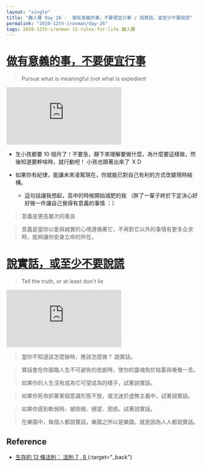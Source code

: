 ```yaml
---
layout: "single"
title: "鐵人賽 Day 26 -  做有意義的事，不要便宜行事 / 說實話，或至少不要說謊"
permalink: "2020-12th-ironman/day-26"
tags: 2020-12th-ironman 12-rules-for-life 鐵人賽
---
```


# [ 做有意義的事，不要便宜行事](https://www.youtube.com/watch?v=-5RCmu-HuTg&start=3526)

> Pursue what is meaningful (not what is expedient

<iframe src="https://www.youtube.com/embed/-5RCmu-HuTg?start=3526" frameborder="0" allow="accelerometer; autoplay; clipboard-write; encrypted-media; gyroscope; picture-in-picture" allowfullscreen></iframe>

- 生小孩都要 10 個月了！不要急，靜下來理解要做什麼，為什麼要這樣做，然後知道要幹啥時，就行動吧！ 小孩也跟著出來了 ＸＤ

- 如果你有紀律，能讓未來凌駕現在，你就能已對自己有利的方式改變現時結構。
  - 這句話讓我想起，高中的時候開始減肥的我 （胖了一輩子終於下定決心好好做一件讓自己覺得有意義的事情 ：）

> 意義是更高層次的善良

> 意義是當你以愛與誠實的心境遵循著它，不再對它以外的事情有更多企求時，能夠讓你安身立命的所在。

# [說實話，或至少不要說謊](https://www.youtube.com/watch?v=-5RCmu-HuTg&start=3526)

> Tell the truth, or at least don't lie

<iframe src="https://www.youtube.com/embed/-5RCmu-HuTg?start=3526" frameborder="0" allow="accelerometer; autoplay; clipboard-write; encrypted-media; gyroscope; picture-in-picture" allowfullscreen></iframe>

> 當你不知道該怎麼辦時，應該怎麼做？ 說實話。

> 實話會在你面臨人生不可避免的悲劇時，使你的靈魂免於枯萎與奄奄一息。

> 如果你的人生沒有成為它可望成為的樣子，試著說實話。

> 如果你死命抓著某個意識形態不放，或沈迷於虛無主義中，試著說實話。

> 如果你感到軟弱時、被拒絕、絕望、困惑。試著說實話。

> 在樂園中，每個人都說實話，樂園之所以是樂園，就是因為人人都說實話。

## Reference

- [生存的 12 條法則： 法則 7 , 8 ](https://www.books.com.tw/products/E050044364?gclid=Cj0KCQjw8fr7BRDSARIsAK0Qqr7ASwSo_ZJH0Gfd2-PW1TM9H5-_nSNI33SvNuXbVB5PqJbrIqcO7bQaAsHVEALw_wcB){:target="\_back"}

